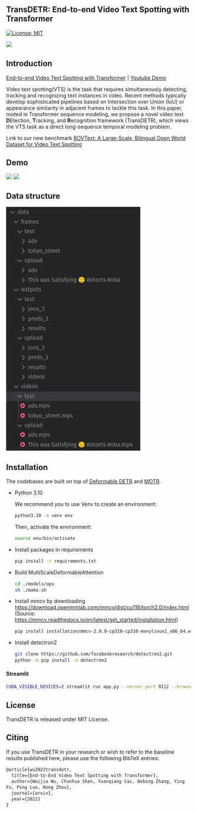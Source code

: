 ## TransDETR: End-to-end Video Text Spotting with Transformer


[![License: MIT](https://img.shields.io/badge/License-MIT-yellow.svg)](https://opensource.org/licenses/MIT)

![](pipeline.png)


## Introduction
[End-to-end Video Text Spotting with Transformer](https://arxiv.org/abs/2203.10539) | [Youtube Demo](https://www.youtube.com/watch?v=MOYJGqkyWDA)

Video text spotting(VTS) is the task that requires simultaneously detecting, tracking and recognizing text instances
in video. Recent methods typically develop sophisticated pipelines based on Intersection over Union (IoU)
or appearance similarity in adjacent frames to tackle this task. In this paper, rooted in Transformer sequence modeling,
we propose a novel video text **D**Etection, **T**racking, and **R**ecognition framework (TransDETR), which views the VTS task as a direct long-sequence temporal modeling problem.

Link to our new benchmark [BOVText: A Large-Scale, Bilingual Open World Dataset for Video Text Spotting](https://github.com/weijiawu/BOVText-Benchmark)

## Demo
<img src="demo.gif" width="400"/>  <img src="demo1.gif" width="400"/>

## Data structure

![](data.png)

## Installation
The codebases are built on top of [Deformable DETR](https://github.com/fundamentalvision/Deformable-DETR) and [MOTR](https://github.com/megvii-model/MOTR).

* Python 3.10

    We recommend you to use Venv to create an environment:
    ```bash
    python3.10 -m venv env
    ```
    Then, activate the environment:
    ```bash
    source env/bin/activate
    ```
  
* Install packages in requirements
    ```bash
    pip install -r requirements.txt
    ```

* Build MultiScaleDeformableAttention
    ```bash
    cd ./models/ops
    sh ./make.sh
    ```

* Install mmcv by downloading https://download.openmmlab.com/mmcv/dist/cu118/torch2.0/index.html (Source: https://mmcv.readthedocs.io/en/latest/get_started/installation.html)

    ```bash
    pip install installation/mmcv-2.0.0-cp310-cp310-manylinux1_x86_64.whl
    ```

* Install detectron2

    ```bash
    git clone https://github.com/facebookresearch/detectron2.git
    python -m pip install -e detectron2
    ```

#### Streamlit 

```bash
CUDA_VISIBLE_DEVICES=2 streamlit run app.py --server.port 9112 --browser.gatherUsageStats False --server.fileWatcherType none
```


## License

TransDETR is released under MIT License.


## Citing

If you use TransDETR in your research or wish to refer to the baseline results published here, please use the following BibTeX entries:

```
@article{wu2022transdetr,
  title={End-to-End Video Text Spotting with Transformer},
  author={Weijia Wu, Chunhua Shen, Yuanqiang Cai, Debing Zhang, Ying Fu, Ping Luo, Hong Zhou},
  journal={arxiv},
  year={2022}
}
```
